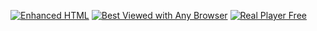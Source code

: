 [![Enhanced HTML](https://cyber.dabamos.de/88x31/gethtmlnow.gif)](https://frontendmasters.com/courses/web-components/)
[![Best Viewed with Any Browser](https://cyber.dabamos.de/88x31/any2.gif)](https://daverupert.com/)
[![Real Player Free](https://cyber.dabamos.de/88x31/real_play.gif)](https://shoptalkshow.com/)
